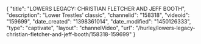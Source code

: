 {
    "title": "LOWERS LEGACY: CHRISTIAN FLETCHER AND JEFF BOOTH",
    "description": "Lower Trestles' classic",
    "channelid": "158318",
    "videoid": "159699",
    "date_created": "1398361014",
    "date_modified": "1450126333",
    "type": "captivate",
    "layout": "channelVideo",
    "url": "\/hurley\/lowers-legacy-christian-fletcher-and-jeff-booth\/158318-159699"
}